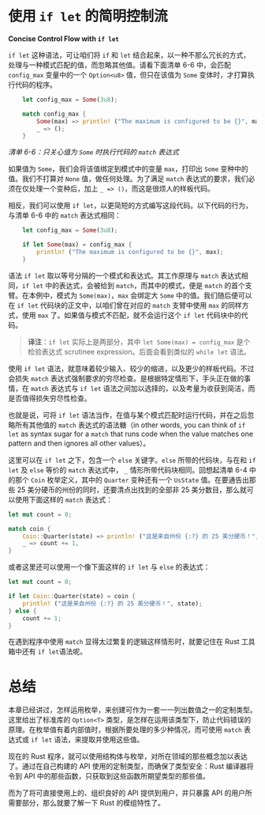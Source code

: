 # 使用 `if let` 的简明控制流

**Concise Control Flow with `if let`**


`if let` 这种语法，可让咱们将 `if` 和 `let` 结合起来，以一种不那么冗长的方式，处理与一种模式匹配的值，而忽略其他值。请看下面清单 6-6 中，会匹配 `config_max` 变量中的一个 `Option<u8>` 值，但只在该值为 `Some` 变体时，才打算执行代码的程序。


```rust
    let config_max = Some(3u8);

    match config_max {
        Some(max) => println! ("The maximum is configured to be {}", max),
        _ => ();
    }
```

*清单 6-6：只关心值为 `Some` 时执行代码的 `match` 表达式*


如果值为 `Some`，我们会将该值绑定到模式中的变量 `max`，打印出 `Some` 变种中的值。我们不打算对 `None` 值，做任何处理。为了满足 `match` 表达式的要求，我们必须在仅处理一个变种后，加上 `_ => ()`，而这是很烦人的样板代码。

相反，我们可以使用 `if let`，以更简短的方式编写这段代码。以下代码的行为，与清单 6-6 中的 `match` 表达式相同：


```rust
    let config_max = Some(3u8);

    if let Some(max) = config_max {
        println! ("The maximum is configured to be {}", max);
    }
```


语法 `if let` 取以等号分隔的一个模式和表达式。其工作原理与 `match` 表达式相同，`if let` 中的表达式，会被给到 `match`，而其中的模式，便是 `match` 的首个支臂。在本例中，模式为 `Some(max)`，`max` 会绑定大 `Some` 中的值。我们随后便可以在 `if let` 代码块的正文中，以咱们曾在对应的  `match` 支臂中使用 `max` 的同样方式，使用 `max` 了。如果值与模式不匹配，就不会运行这个 `if let` 代码块中的代码。


> **译注**：`if let` 实际上是两部分，其中 `let Some(max) = config_max` 是个检验表达式 scrutinee expression。后面会看到类似的 `while let` 语法。


使用 `if let` 语法，就意味着较少输入、较少的缩进，以及更少的样板代码。不过会损失 `match` 表达式强制要求的穷尽检查。是根据特定情形下，手头正在做的事情，在 `match` 表达式与 `if let` 语法之间加以选择的，以及考量为收获到简洁，而是否值得损失穷尽性检查。

也就是说，可将 `if let` 语法当作，在值与某个模式匹配时运行代码，并在之后忽略所有其他值的 `match` 表达式的语法糖（in other words, you can think of `if let` as syntax sugar for a `match` that runs code when the value matches one pattern and then ignores all other values）。

这里可以在 `if let` 之下，包含一个 `else` 关键字。`else` 所带的代码块，与在和 `if let` 及 `else` 等价的 `match` 表达式中， `_` 情形所带代码块相同。回想起清单 6-4 中的那个 `Coin` 枚举定义，其中的 `Quarter` 变种还有一个 `UsState` 值。在要通告出那些 25 美分硬币的州份的同时，还要清点出找到的全部非 25 美分数目，那么就可以使用下面这样的 `match` 表达式：

```rust
let mut count = 0;

match coin {
    Coin::Quarter(state) => println! ("这是来自州份 {:?} 的 25 美分硬币！", state),
    _ => count += 1,
}
```

或者这里还可以使用一个像下面这样的 `if let` 与 `else` 的表达式：

```rust
let mut count = 0;

if let Coin::Quarter(state) = coin {
    println! ("这是来自州份 {:?} 的 25 美分硬币！", state);
} else {
    count += 1;
}
```

在遇到程序中使用 `match` 显得太过繁复的逻辑这样情形时，就要记住在 Rust 工具箱中还有 `if let`语法呢。


# 总结

本章已经讲过，怎样运用枚举，来创建可作为一套一一列出数值之一的定制类型。这里给出了标准库的 `Option<T>` 类型，是怎样在运用该类型下，防止代码错误的原理。在枚举值有着内部值时，根据所要处理的多少种情况，而可使用 `match` 表达式或 `if let` 语法，来提取并使用这些值。

现在的 Rust 程序，就可以使用结构体与枚举，对所在领域的那些概念加以表达了。通过在自己构建的 API 使用的定制类型，而确保了类型安全：Rust 编译器将令到 API 中的那些函数，只获取到这些函数所期望类型的那些值。

而为了将可直接使用上的、组织良好的 API 提供到用户，并只暴露 API 的用户所需要部分，那么就要了解一下 Rust 的模组特性了。
